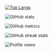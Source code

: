 

[![Top Langs](https://github-readme-stats.vercel.app/api/top-langs/?username=samrat87573015)](https://github.com/anuraghazra/github-readme-stats)

![GitHub stats](https://github-readme-stats.vercel.app/api?username=samrat87573015&show_icons=true&count_private=true)  


![GitHub metrics](https://metrics.lecoq.io/samrat87573015)  

![GitHub streak stats](https://github-readme-streak-stats.herokuapp.com/?user=samrat87573015)  

![Profile views](https://gpvc.arturio.dev/samrat87573015)  

